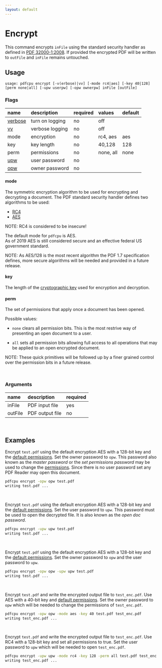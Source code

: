 ```yaml
---
layout: default
---
```


# Encrypt

This command encrypts `inFile` using the standard security handler as defined in [PDF 32000-1:2008](https://www.adobe.com/content/dam/acom/en/devnet/pdf/pdfs/PDF32000_2008.pdf). If provided the encrypted PDF will be written to `outFile` and `inFile` remains untouched.

## Usage

```
usage: pdfcpu encrypt [-v(erbose)|vv] [-mode rc4|aes] [-key 40|128] [perm none|all] [-upw userpw] [-opw ownerpw] inFile [outFile]
```

### Flags

| name                             | description     | required | values         |default
|:---------------------------------|:----------------|:---------|:---------------|:------
| [verbose](../getting_started.md) | turn on logging | no       | off
| [vv](../getting_started.md)      | verbose logging | no       | off
| mode                             | encryption      | no       | rc4, aes       | aes
| key                              | key length      | no       | 40,128         | 128
| perm                             | permissions     | no       | none, all      | none
| [upw](../getting_started.md)     | user password   | no
| [opw](../getting_started.md)     | owner password  | no

#### mode

The symmetric encryption algorithm to be used for encrypting and decrypting a document. The PDF standard security handler defines two algorithms to be used: 

* [RC4](https://en.wikipedia.org/wiki/RC4)
* [AES](https://en.wikipedia.org/wiki/Advanced_Encryption_Standard)

NOTE: RC4 is considered to be insecure!

The default mode for `pdfcpu` is AES.<br>
As of 2019 AES is still considered secure and an effective federal US government standard.

NOTE: As AES/128 is the most recent algorithm the PDF 1.7 specification defines, more secure algorithms will be needed and provided in a future release.

#### key

The length of the [cryptographic key](https://en.wikipedia.org/wiki/Key_(cryptography)) used for encryption and decryption.

#### perm

The set of permissions that apply once a document has been opened.

Possible values:
* `none` clears all permission bits. This is the most restrive way of presenting an open document to a user.

* `all` sets all permission bits allowing full access to all operations that may be applied to an open encrypted document.

NOTE: These quick primitives will be followed up by a finer grained control over the permission bits in a future release.

<br>

### Arguments

| name         | description         | required
|:-------------|:--------------------|:--------
| inFile       | PDF input file      | yes
| outFile      | PDF output file     | no

<br>

## Examples

Encrypt `test.pdf` using the default encryption AES with a 128-bit key and the [default permissions]().
Set the owner password to `opw`. This password also known as the *master password* or the *set permissions password* may be used to change the [permissions](). Since there is no user password set any PDF Reader may open this document.

```sh
pdfcpu encrypt -opw opw test.pdf
writing test.pdf ...
```

<br>

Encrypt `test.pdf` using the default encryption AES with a 128-bit key and the [default permissions]().
Set the user password to `upw`. This password must be used to open the decrypted file. It is also known as the *open doc password*.

```sh
pdfcpu encrypt -upw upw test.pdf
writing test.pdf ...
```

<br>

Encrypt `test.pdf` using the default encryption AES with a 128-bit key and the [default permissions]().
Set the owner password to `opw` and the user password to `upw`.

```sh
pdfcpu encrypt -opw opw -upw upw test.pdf
writing test.pdf ...
```

<br>

Encrypt `test.pdf` and write the encrypted output file to `test_enc.pdf`. Use AES with a 40-bit key and [default permissions]().
Set the owner password to `opw` which will be needed to change the permissions of `test_enc.pdf`.

```sh
pdfcpu encrypt -opw opw -mode aes -key 40 test.pdf test_enc.pdf
writing test_enc.pdf ...
```

<br>

Encrypt `test.pdf` and write the encrypted output file to `test_enc.pdf`. Use RC4 with a 128-bit key and set all permissions to true.
Set the user password to `upw` which will be needed to open `test_enc.pdf`.

```sh
pdfcpu encrypt -upw upw -mode rc4 -key 128 -perm all test.pdf test_enc.pdf
writing test_enc.pdf ...
```
